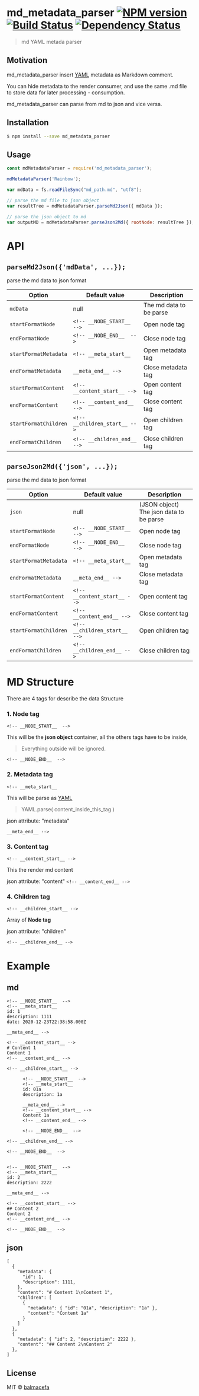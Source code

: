 # md_metadata_parser [![NPM version][npm-image]][npm-url] [![Build Status][travis-image]][travis-url] [![Dependency Status][daviddm-image]][daviddm-url]
> md  YAML metada parser

## Motivation
md_metadata_parser insert [YAML](https://github.com/eemeli/yaml) metadata as Markdown comment.

You can hide metadata to the render consumer, and use the same .md file to store data for later processing - consumption.

md_metadata_parser can parse from md to json and vice versa.
## Installation

```sh
$ npm install --save md_metadata_parser
```

## Usage

```js
const mdMetadataParser = require('md_metadata_parser');

mdMetadataParser('Rainbow');

var mdData = fs.readFileSync("md_path.md", "utf8");

// parse the md file to json object
var resultTree = mdMetadataParser.parseMd2Json({ mdData });

// parse the json object to md
var outputMD = mdMetadataParser.parseJson2Md({ rootNode: resultTree });
```

# API

## `parseMd2Json({'mdData', ...});`
parse the md data to json format

| Option | Default value | Description |
| ------ | ------------- | ----------- |
| `mdData` | null | The md data to be parse |
| `startFormatNode` | ``<!-- __NODE_START__  -->`` | Open node tag
| `endFormatNode` | ``<!-- __NODE_END__  -->`` | Close node tag
| `startFormatMetadata` | ``<!-- __meta_start__`` | Open metadata tag
| `endFormatMetadata` | ``__meta_end__ -->`` | Close metadata tag
| `startFormatContent` | ``<!-- __content_start__ -->`` | Open content tag
| `endFormatContent` | ``<!-- __content_end__ -->`` | Close content tag
| `startFormatChildren` | ``<!-- __children_start__ -->`` | Open children tag
| `endFormatChildren` | ``<!-- __children_end__ -->`` | Close children tag


## `parseJson2Md({'json', ...});`
parse the md data to json format

| Option | Default value | Description |
| ------ | ------------- | ----------- |
| `json` | null | (JSON object) The json data to be parse |
| `startFormatNode` | ``<!-- __NODE_START__  -->`` | Open node tag
| `endFormatNode` | ``<!-- __NODE_END__  -->`` | Close node tag
| `startFormatMetadata` | ``<!-- __meta_start__`` | Open metadata tag
| `endFormatMetadata` | ``__meta_end__ -->`` | Close metadata tag
| `startFormatContent` | ``<!-- __content_start__ -->`` | Open content tag
| `endFormatContent` | ``<!-- __content_end__ -->`` | Close content tag
| `startFormatChildren` | ``<!-- __children_start__ -->`` | Open children tag
| `endFormatChildren` | ``<!-- __children_end__ -->`` | Close children tag


# MD Structure

There are 4 tags for describe the data Structure

### 1. **Node tag**
`<!-- __NODE_START__  -->`

This will be the **json object** container, all the others tags have to be inside,
> Everything outside will be ignored.

`<!-- __NODE_END__  -->`


### 2. **Metadata tag**
`<!-- __meta_start__`

This will be parse as [YAML](https://github.com/eemeli/yaml)
> YAML.parse( content_inside_this_tag )

json attribute: "metadata"

`__meta_end__ -->`


### 3. **Content tag**
`<!-- __content_start__ -->`

This the render md content

json attribute: "content"
`<!-- __content_end__ -->`
### 4. **Children tag**
`<!-- __children_start__ -->`


Array of **Node tag**

json attribute: "children"

`<!-- __children_end__ -->`


# Example
## md
```
<!-- __NODE_START__  -->
<!-- __meta_start__
id: 1
description: 1111
date: 2020-12-23T22:38:58.000Z

__meta_end__ -->

<!-- __content_start__ -->
# Content 1
Content 1
<!-- __content_end__ -->

<!-- __children_start__ -->

      <!-- __NODE_START__  -->
      <!-- __meta_start__
      id: 01a
      description: 1a
      
      __meta_end__ -->
      <!-- __content_start__ -->
      Content 1a
      <!-- __content_end__ -->
      
      <!-- __NODE_END__  -->

<!-- __children_end__ -->

<!-- __NODE_END__  -->


<!-- __NODE_START__  -->
<!-- __meta_start__
id: 2
description: 2222

__meta_end__ -->

<!-- __content_start__ -->
## Content 2
Content 2
<!-- __content_end__ -->

<!-- __NODE_END__  -->

```
## json
```
[
  {
    "metadata": {
      "id": 1,
      "description": 1111,
    },
    "content": "# Content 1\nContent 1",
    "children": [
      {
        "metadata": { "id": "01a", "description": "1a" },
        "content": "Content 1a"
      }
    ]
  },
  {
    "metadata": { "id": 2, "description": 2222 },
    "content": "## Content 2\nContent 2"
  },
]
```
## License

MIT © [balmacefa](https://github.com/balmacefa)


[npm-image]: https://badge.fury.io/js/md_metadata_parser.svg
[npm-url]: https://npmjs.org/package/md_metadata_parser
[travis-image]: https://travis-ci.com/balmacefa/md_metadata_parser.svg?branch=master
[travis-url]: https://travis-ci.com/balmacefa/md_metadata_parser
[daviddm-image]: https://david-dm.org/balmacefa/md_metadata_parser.svg?theme=shields.io
[daviddm-url]: https://david-dm.org/balmacefa/md_metadata_parser
